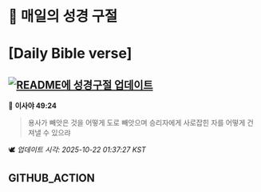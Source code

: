 # 🙏 매일의 성경 구절
# [Daily Bible verse]
## [![README에 성경구절 업데이트](https://github.com/DONGSUKA/first_test/actions/workflows/update-readme-bible.yml/badge.svg)](https://github.com/DONGSUKA/first_test/actions/workflows/update-readme-bible.yml)
<!-- START_BIBLE_VERSE -->
📖 **이사야 49:24**
> 용사가 빼앗은 것을 어떻게 도로 빼앗으며 승리자에게 사로잡힌 자를 어떻게 건져낼 수 있으랴

🕊️ _업데이트 시각: 2025-10-22 01:37:27 KST_
  <!-- END_BIBLE_VERSE -->
## GITHUB_ACTION
